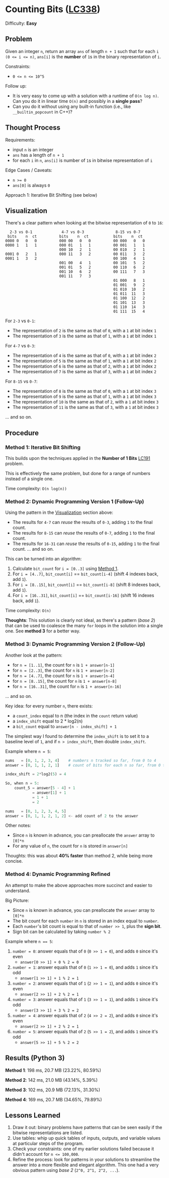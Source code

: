 # Counting Bits ([LC338](https://leetcode.com/problems/counting-bits/))
Difficulty: **Easy**

## Problem

Given an integer `n`, return an array `ans` of length `n + 1` such that for each `i (0 <= i <= n)`, `ans[i]` is the **number** of `1`s in the binary representation of `i`.

Constraints:
- `0 <= n <= 10^5`

Follow up:
- It is very easy to come up with a solution with a runtime of `O(n log n)`. Can you do it in linear time `O(n)` and possibly in a **single pass**?
- Can you do it without using any built-in function (i.e., like `__builtin_popcount` in C++)?

## Thought Process

Requirements:
- input `n` is an integer
- `ans` has a length of `n + 1`
- for each `i` in `n`, `ans[i]` is number of `1`s in bitwise representation of `i`

Edge Cases / Caveats:
- `n >= 0`
- `ans[0]` is always `0`

Approach 1: Iterative Bit Shifting (see below)

## Visualization

There's a clear pattern when looking at the bitwise representation of `0` to `16`:
```
  2-3 vs 0-1             4-7 vs 0-3              8-15 vs 0-7
 bits    n  ct          bits    n  ct           bits    n  ct
0000 0   0   0          000 00   0   0          00 000   0   0
0000 1   1   1          000 01   1   1          00 001   1   1
                        000 10   2   1          00 010   2   1
0001 0   2   1          000 11   3   2          00 011   3   2
0001 1   3   2                                  00 100   4   1
                        001 00   4   1          00 101   5   2
                        001 01   5   2          00 110   6   2
                        001 10   6   2          00 111   7   3
                        001 11   7   3          
                                                01 000   8   1 
                                                01 001   9   2
                                                01 010  10   2
                                                01 011  11   3
                                                01 100  12   2
                                                01 101  13   3
                                                01 110  14   3
                                                01 111  15   4
```
For `2-3` vs `0-1`:
- The representation of `2` is the same as that of `0`, with a `1` at bit index `1`
- The representation of `3` is the same as that of `1`, with a `1` at bit index `1`

For `4-7` vs `0-3`:
- The representation of `4` is the same as that of `0`, with a `1` at bit index `2`
- The representation of `5` is the same as that of `1`, with a `1` at bit index `2`
- The representation of `6` is the same as that of `2`, with a `1` at bit index `2`
- The representation of `7` is the same as that of `3`, with a `1` at bit index `2`

For `8-15` vs `0-7`:
- The representation of `8` is the same as that of `0`, with a `1` at bit index `3`
- The representation of `9` is the same as that of `1`, with a `1` at bit index `3`
- The representation of `10` is the same as that of `2`, with a `1` at bit index `3`
- The representation of `11` is the same as that of `3`, with a `1` at bit index `3`

... and so on.

## Procedure

### Method 1: Iterative Bit Shifting

This builds upon the techniques applied in the **Number of 1 Bits** [LC191](https://github.com/ArchTangent-study/leetcode/tree/main/bit_manipulation/number_of_1_bits) problem.

This is effectively the same problem, but done for a range of numbers instead of a single one.

Time complexity: `O(n log(n))`

### Method 2: Dynamic Programming Version 1 (Follow-Up)

Using the pattern in the [Visualization](#visualization) section above:

- The results for `4-7` can *reuse* the results of `0-3`, adding `1` to the final count.
- The results for `8-15` can *reuse* the results of `0-7`, adding `1` to the final count.
- The results for `16-31` can *reuse* the results of `0-15`, adding `1` to the final count.
... and so on.

This can be turned into an algorithm:
1. Calculate `bit_count` for `i = [0..3]` using [Method 1](#method-1-iterative-bit-shifting).
2. For `i = [4..7]`, `bit_count[i]` == `bit_count[i-4]` (shift 4 indexes back, add `1`).
3. For `i = [8..15]`, `bit_count[i]` == `bit_count[i-8]` (shift 8 indexes back, add `1`).
4. For `i = [16..31]`, `bit_count[i]` == `bit_count[i-16]` (shift 16 indexes back, add `1`).

Time complexity: `O(n)`

**Thoughts**: This solution is clearly not ideal, as there's a pattern (*base 2*) that can be used to coalesce the many `for` loops in the solution into a single one.  See **method 3** for a better way.

### Method 3: Dynamic Programming Version 2 (Follow-Up)

Another look at the pattern:
- for `n = [1..1]`, the count for `n` is `1 + answer[n-1]`
- for `n = [2..3]`, the count for `n` is `1 + answer[n-2]`
- for `n = [4..7]`, the count for `n` is `1 + answer[n-4]`
- for `n = [8..15]`, the count for `n` is `1 + answer[n-8]`
- for `n = [16..31]`, the count for `n` is `1 + answer[n-16]`

... and so on.

Key idea: for every number `n`, there exists:
- a `count_index` equal to n (the index in the `count` return value)
- a `index_shift` equal to 2 * log2(n)
- a `bit_count` equal to `answer[n - index_shift] + 1`

The simplest way I found to determine the `index_shift` is to set it to a baseline level of `1`, and if `n > index_shift`, then double `index_shift`.

Example where `n = 5`:

```python
nums   = [0, 1, 2, 3, 4]    # numbers n tracked so far, from 0 to 4
answer = [0, 1, 1, 2, 1]    # count of bits for each n so far, from 0 to 4

index_shift = 2*log2(5) = 4

So, when n = 5:
    count_5 = answer[5 - 4] + 1
            = answer[1] + 1
            = 1 + 1
            = 2

nums   = [0, 1, 2, 3, 4, 5] 
answer = [0, 1, 1, 2, 1, 2] <- add count of 2 to the answer
```
Other notes:
- Since `n` is known in advance, you can preallocate the `answer` array to `[0]*n`
- For any value of `n`, the count for `n` is stored in `answer[n]`

Thoughts: this was about **40% faster** than method 2, while being more concise.

### Method 4: Dynamic Programming Refined

An attempt to make the above approaches more succinct and easier to understand.

Big Picture:
- Since `n` is known in advance, you can preallocate the `answer` array to `[0]*n`
- The bit count for each `number` in `n` is stored in an index equal to `number`.
- Each `number`'s bit count is equal to that of `number >> 1`, plus the **sign bit**.
- Sign bit can be calculated by taking `number % 2`

Example where `n == 5`:
1. `number = 0`: answer equals that of `0` (`0 >> 1 = 0`), and adds `0` since it's even
    - `answer[0 >> 1] + 0 % 2 = 0`
2. `number = 1`: answer equals that of `0` (`1 >> 1 = 0`), and adds `1` since it's odd
    - `answer[1 >> 1] + 1 % 2 = 1`
3. `number = 2`: answer equals that of `1` (`2 >> 1 = 1`), and adds `0` since it's even
    - `answer[2 >> 1] + 2 % 2 = 1`
4. `number = 3`: answer equals that of `1` (`3 >> 1 = 1`), and adds `1` since it's odd
    - `answer[3 >> 1] + 3 % 2 = 2`
5. `number = 4`: answer equals that of `2` (`4 >> 2 = 2`), and adds `0` since it's even
    - `answer[2 >> 1] + 2 % 2 = 1`
6. `number = 5`: answer equals that of `2` (`5 >> 1 = 2`), and adds `1` since it's odd
    - `answer[5 >> 1] + 5 % 2 = 2`

## Results (Python 3)

**Method 1**:  198 ms, 20.7 MB (23.22%, 80.59%)

**Method 2**:  142 ms, 21.0 MB (43.14%, 5.39%)

**Method 3**:  102 ms, 20.9 MB (72.13%, 31.30%)

**Method 4**:  169 ms, 20.7 MB (34.65%, 79.89%)

## Lessons Learned
1. Draw it out:  binary problems have patterns that can be seen easily if the bitwise representations are listed.
2. Use tables: whip up quick tables of inputs, outputs, and variable values at particular steps of the program.
3. Check your constraints: one of my earlier solutions failed because it didn't account for `n <= 100,000`.
4. Refine the process: look for patterns in your solutions to streamline the answer into a more flexible and elegant algorithm.  This one had a very obvious pattern using *base 2* (`2^0, 2^1, 2^2, ...`).
